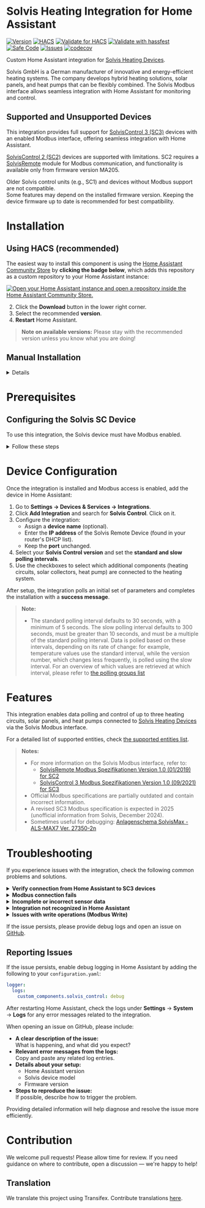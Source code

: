 # Solvis Heating Integration for Home Assistant

[![Version](https://img.shields.io/github/v/release/LarsK1/hass_solvis_control?label=version)](https://github.com/LarsK1/hass_solvis_control/releases/latest)
[![HACS](https://img.shields.io/badge/HACS-Default-orange.svg)](https://hacs.xyz/)
[![Validate for HACS](https://github.com/LarsK1/hass_solvis_control/workflows/Validate%20for%20HACS/badge.svg)](https://github.com/LarsK1/hass_solvis_control/actions/workflows/hacs.yml)
[![Validate with hassfest](https://github.com/LarsK1/hass_solvis_control/workflows/Validate%20with%20hassfest/badge.svg)](https://github.com/LarsK1/hass_solvis_control/actions/workflows/hassfest.yml)
[![Safe Code](https://github.com/LarsK1/hass_solvis_control/actions/workflows/github-code-scanning/codeql/badge.svg)](https://github.com/LarsK1/hass_solvis_control/actions/workflows/codeql.yml)
[![Issues](https://img.shields.io/github/issues/LarsK1/hass_solvis_control.svg)](https://github.com/LarsK1/hass_solvis_control/issues)
[![codecov](https://codecov.io/gh/LarsK1/hass_solvis_control/branch/main/graph/badge.svg?token=H7UWU8UGVI)](https://codecov.io/gh/LarsK1/hass_solvis_control)


Custom Home Assistant integration for [Solvis Heating Devices](https://www.solvis.de/).

Solvis GmbH is a German manufacturer of innovative and energy-efficient heating systems. The company develops hybrid heating solutions, solar panels, and heat pumps that can be flexibly combined. The Solvis Modbus interface allows seamless integration with Home Assistant for monitoring and control.

## Supported and Unsupported Devices

This integration provides full support for [SolvisControl 3 (SC3)](https://www.solvis.de/solviscontrol/) devices with an enabled Modbus interface, offering seamless integration with Home Assistant.  

[SolvisControl 2 (SC2)](https://www.solvis.de/solvisremote-ben-max/) devices are supported with limitations. SC2 requires a [SolvisRemote](https://www.solvis.de/solvisremote-ben-max/) module for Modbus communication, and functionality is available only from firmware version MA205.  

Older Solvis control units (e.g., SC1) and devices without Modbus support are not compatible.  
Some features may depend on the installed firmware version. Keeping the device firmware up to date is recommended for best compatibility.

# Installation
## Using HACS (recommended)
The easiest way to install this component is using the [Home Assistant Community Store](http://hacs.xyz) by **clicking the badge below**, which adds this repository as a custom repository to your Home Assistant instance:

[![Open your Home Assistant instance and open a repository inside the Home Assistant Community Store.](https://my.home-assistant.io/badges/hacs_repository.svg)](https://my.home-assistant.io/redirect/hacs_repository/?category=Integration&owner=LarsK1&repository=hass_solvis_control)

   2. Click the **Download** button in the lower right corner.
   3. Select the recommended **version**.
   4. **Restart** Home Assistant.


> **Note on available versions:** Please stay with the recommended version unless you know what you are doing!

## Manual Installation

<details>
   <summary>Details</summary>
   
   <br>
   
   1. Copy the [repository](https://github.com/LarsK1/hass_solvis_control) contents of `custom_components/solvis_control` into `<HASS config directory>/custom_components`.
   2. **Restart** Home Assistant.
      
</details>

# Prerequisites
## Configuring the Solvis SC Device
To use this integration, the Solvis device must have Modbus enabled. 

<details>
   <summary>Follow these steps</summary>
   
   <br>
   
- Navigate to **Sonstiges** → **Nutzerwechsel** → **Installateur** and enter the default code **0064**.

<div align="center">
<img src="https://github.com/user-attachments/assets/02d4213d-c038-49f9-877e-2e1a5323dc33" width="400"> <br>
<img src="https://github.com/user-attachments/assets/5bff79fe-45c7-43f3-8636-cceed53ee901" width="400"> <br>
<img src="https://github.com/user-attachments/assets/97122d49-10c9-4ae5-808c-b98b2854a12f" width="400">
</div>

- Navigate to **Sonstiges** → **Modbus** → **SmartHome/GLT** and change **Modus** from **Aus** to **write**.

<div align="center">
<img src="https://github.com/user-attachments/assets/199ab24f-3875-47fa-9a8e-cb6b396784f3" width="400"> <br>
<img src="https://github.com/user-attachments/assets/6f5059c3-dd65-4b91-a7ae-51ccfe627828" width="400"> <br>
<img src="https://github.com/user-attachments/assets/ef0e0b1a-02e1-4504-94e7-15cffef53443" width="400"> <br>
<img src="https://github.com/user-attachments/assets/61087560-cb17-4f19-81c4-774b0ac66cba" width="400">
</div>

> **Notes:**
> - Screenshots are from Solvis SC3 (Ver. MA3.19.47) and may differ slightly for SC2 or other versions of SC3.
> - Selecting "read" mode only allows data monitoring, but not active control.
> - SC2 devices require a Solvis Remote device for Modbus communication.
> - It is strongly recommended to use the latest firmware version. For the SC3, the current version as of February 2025 is MA3.19.47.

</details>

# Device Configuration
Once the integration is installed and Modbus access is enabled, add the device in Home Assistant:

1. Go to **Settings → Devices & Services → Integrations**.
2. Click **Add Integration** and search for **Solvis Control**. Click on it.
3. Configure the integration:
   - Assign a **device name** (optional).
   - Enter the **IP address** of the Solvis Remote Device (found in your router's DHCP list).
   - Keep the **port** unchanged.
4. Select your **Solvis Control version** and set the **standard and slow polling intervals**.
5. Use the checkboxes to select which additional components (heating circuits, solar collectors, heat pump) are connected to the heating system. 

After setup, the integration polls an initial set of parameters and completes the installation with a **success message**.

> **Note:**
> - The standard polling interval defaults to 30 seconds, with a minimum of 5 seconds. The slow polling interval defaults to 300 seconds, must be greater than 10 seconds, and must be a multiple of the standard polling interval. Data is polled based on these intervals, depending on its rate of change: for example, temperature values use the standard interval, while the version number, which changes less frequently, is polled using the slow interval.
> For an overview of which values are retrieved at which interval, please refer to [the polling groups list](https://github.com/LarsK1/hass_solvis_control/blob/main/polling-groups.md)

# Features
This integration enables data polling and control of up to three heating circuits, solar panels, and heat pumps connected to [Solvis Heating Devices](https://www.solvis.de/) via the Solvis Modbus interface.

For a detailed list of supported entities, check [the supported entities list](https://github.com/LarsK1/hass_solvis_control/blob/main/supported-entities.md).

> **Notes:**
> - For more information on the Solvis Modbus interface, refer to:
>    - [SolvisRemote Modbus Spezifikationen Version 1.0 (01/2019) for SC2](https://solvis-files.s3.eu-central-1.amazonaws.com/seiten/produkte/solvisremote/Download/SolvisRemote+Modbus+Spezifikationen+201906.pdf)
>    - [SolvisControl 3 Modbus Spezifikationen Version 1.0 (09/2021) for SC3](https://solvis-files.s3.eu-central-1.amazonaws.com/downloads-fk/regelung/sc-3/SC-3_ModBus_Schnittstellenbeschreibung.pdf) 
> - Official Modbus specifications are partially outdated and contain incorrect information.
> - A revised SC3 Modbus specification is expected in 2025 (unofficial information from Solvis, December 2024).
> - Sometimes useful for debugging: [Anlagenschema SolvisMax - ALS-MAX7 Ver. 27350-2n](https://solvis-files.s3.eu-central-1.amazonaws.com/downloads-fk/solvismax7/27350_ALS-MAX-7.pdf)

# Troubleshooting

If you experience issues with the integration, check the following common problems and solutions.

<details>
   <summary><b>Verify connection from Home Assistant to SC3 devices</b></summary>
   <br>

   To check if the Modbus connection is active on an SC3 device:  
   1. Switch to **Installateur** mode.  
   2. Navigate to **Sonstiges** → **Status Modbus**.  
   3. The connection should appear under **TCP server**.

   <div align="center">
      <img src="https://github.com/user-attachments/assets/ef0e0b1a-02e1-4504-94e7-15cffef53443" width="400">  
      <img src="https://github.com/user-attachments/assets/c4ba1115-0b57-4bae-8ec8-5f87a4d68353" width="400">
   </div>

> **Note:** The integration only establishes a Modbus connection briefly to poll data. Therefore, the Home Assistant IP is not permanently visible in the connection overview but appears only for short periods.

</details>

<details>
   <summary><b>Modbus connection fails</b></summary>
   <br>

   **Symptoms:**  
   &nbsp;&nbsp;&nbsp;&nbsp;No communication between Home Assistant and the Solvis device.  

   **Solutions:**  
   - Ensure that Modbus is enabled in the Solvis device (`Sonstiges → Modbus → SmartHome/GLT`).  
   - Verify that the correct IP address and port number are set in the integration.  
   - Test the network connection (e.g., using `ping`).  
   - Check firewall or router settings for potential blocks.

</details>

<details>
   <summary><b>Incomplete or incorrect sensor data</b></summary>
   <br>

   **Symptoms:**  
   &nbsp;&nbsp;&nbsp;&nbsp;Some sensor values are missing or show unrealistic readings.  

   **Solutions:**  
   - Ensure that the Solvis device runs the latest firmware version.  
   - Restart Home Assistant.

</details>

<details>
   <summary><b>Integration not recognized in Home Assistant</b></summary>
   <br>

   **Symptoms:**  
   &nbsp;&nbsp;&nbsp;&nbsp;The integration does not appear in the list of available integrations.  

   **Solutions:**  
   - Ensure that all integration files are correctly placed under `custom_components/solvis_control`.  
   - Clear Home Assistant’s cache and restart the system.  

</details>

<details>
   <summary><b>Issues with write operations (Modbus Write)</b></summary>
   <br>

   **Symptoms:**  
   &nbsp;&nbsp;&nbsp;&nbsp;Changes (e.g., target temperatures) are not applied.  

   **Solutions:**  
   - Ensure that Modbus is set to `write` mode instead of `read` (see prerequisites).  
   - Update the Solvis controller firmware.  

</details>

If the issue persists, please provide debug logs and open an issue on [GitHub](https://github.com/LarsK1/hass_solvis_control/issues).

## Reporting Issues

If the issue persists, enable debug logging in Home Assistant by adding the following to your `configuration.yaml`:  

```yaml
logger:
  logs:
    custom_components.solvis_control: debug
```

After restarting Home Assistant, check the logs under **Settings** → **System** → **Logs** for any error messages related to the integration.

When opening an issue on GitHub, please include:

- **A clear description of the issue:**  
  What is happening, and what did you expect?
- **Relevant error messages from the logs:**  
  Copy and paste any related log entries.
- **Details about your setup:**  
  - Home Assistant version  
  - Solvis device model  
  - Firmware version
- **Steps to reproduce the issue:**  
  If possible, describe how to trigger the problem.

Providing detailed information will help diagnose and resolve the issue more efficiently.

# Contribution
We welcome pull requests! Please allow time for review. If you need guidance on where to contribute, open a discussion — we're happy to help!

## Translation
We translate this project using Transifex. Contribute translations [here](https://explore.transifex.com/homeassistant-solvis/homeassistant-solvis-plugin/).
